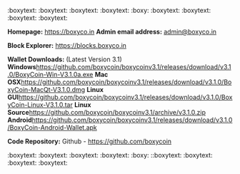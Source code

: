 :boxytext: :boxytext: :boxytext: :boxytext: :boxy: :boxytext: :boxytext: :boxytext: :boxytext: 

**Homepage:** <https://boxyco.in>
**Admin email address:** admin@boxyco.in

**Block Explorer:** <https://blocks.boxyco.in>

**Wallet Downloads:** (Latest Version 3.1)
**Windows**<https://github.com/boxycoin/boxycoinv3.1/releases/download/v3.1.0/BoxyCoin-Win-V3.1.0a.exe>
**Mac OSX**<https://github.com/boxycoin/boxycoinv3.1/releases/download/v3.1.0/BoxyCoin-MacQt-V3.1.0.dmg>
**Linux GUI**<https://github.com/boxycoin/boxycoinv3.1/releases/download/v3.1.0/BoxyCoin-Linux-V3.1.0.tar>
**Linux Source**<https://github.com/boxycoin/boxycoinv3.1/archive/v3.1.0.zip>
**Android**<https://github.com/boxycoin/boxycoinv3.1/releases/download/v3.1.0/BoxyCoin-Android-Wallet.apk>

**Code Repository:** Github - <https://github.com/boxycoin>

:boxytext: :boxytext: :boxytext: :boxytext:  :boxy: ::boxytext: :boxytext: :boxytext: :boxytext: